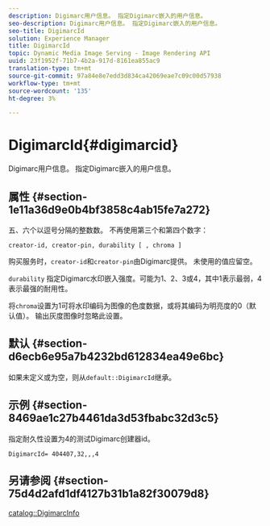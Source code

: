 ```yaml
---
description: Digimarc用户信息。 指定Digimarc嵌入的用户信息。
seo-description: Digimarc用户信息。 指定Digimarc嵌入的用户信息。
seo-title: DigimarcId
solution: Experience Manager
title: DigimarcId
topic: Dynamic Media Image Serving - Image Rendering API
uuid: 23f1952f-71b7-4b2a-917d-8161ea855ac9
translation-type: tm+mt
source-git-commit: 97a84e8e7edd3d834ca42069eae7c09c00d57938
workflow-type: tm+mt
source-wordcount: '135'
ht-degree: 3%

---
```



# DigimarcId{#digimarcid}

Digimarc用户信息。 指定Digimarc嵌入的用户信息。

## 属性 {#section-1e11a36d9e0b4bf3858c4ab15fe7a272}

五、六个以逗号分隔的整数数。 不再使用第三个和第四个数字：

`creator-id, creator-pin, durability [ , chroma ]`

购买服务时，`creator-id`和`creator-pin`由Digimarc提供。 未使用的值应留空。

`durability` 指定Digimarc水印嵌入强度。可能为1、2、3或4，其中1表示最弱，4表示最强的耐用性。

将`chroma`设置为1可将水印编码为图像的色度数据，或将其编码为明亮度的0（默认值）。 输出灰度图像时忽略此设置。

## 默认 {#section-d6ecb6e95a7b4232bd612834ea49e6bc}

如果未定义或为空，则从`default::DigimarcId`继承。

## 示例 {#section-8469ae1c27b4461da3d53fbabc32d3c5}

指定耐久性设置为4的测试Digimarc创建器id。

`DigimarcId= 404407,32,,,4`

## 另请参阅 {#section-75d4d2afd1df4127b31b1a82f30079d8}

[catalog::DigimarcInfo](../../../../../is-api/image-catalog/image-serving-api-ref/c-image-catalog-reference/c-image-svg-data-reference/c-image-data-reference/r-digimarcinfo-cat.md#reference-4925764ed683466bb7af4b807c86f8ba)
